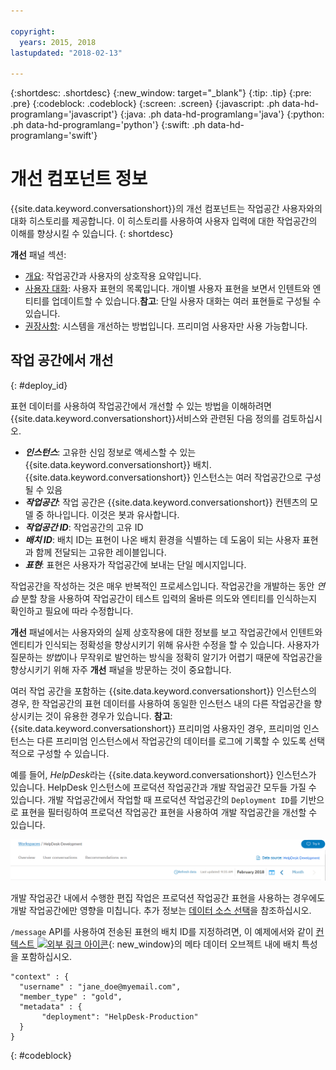 ```yaml
---

copyright:
  years: 2015, 2018
lastupdated: "2018-02-13"

---
```


{:shortdesc: .shortdesc}
{:new_window: target="_blank"}
{:tip: .tip}
{:pre: .pre}
{:codeblock: .codeblock}
{:screen: .screen}
{:javascript: .ph data-hd-programlang='javascript'}
{:java: .ph data-hd-programlang='java'}
{:python: .ph data-hd-programlang='python'}
{:swift: .ph data-hd-programlang='swift'}

# 개선 컴포넌트 정보

{{site.data.keyword.conversationshort}}의 개선 컴포넌트는 작업공간 사용자와의 대화 히스토리를 제공합니다. 이 히스토리를 사용하여 사용자 입력에 대한 작업공간의 이해를 향상시킬 수 있습니다.
{: shortdesc}

**개선** 패널 섹션:

* [개요](logs_oview.html): 작업공간과 사용자의 상호작용 요약입니다.
* [사용자 대화](logs_convo.html): 사용자 표현의 목록입니다. 개이별 사용자 표현을 보면서 인텐트와 엔티티를 업데이트할 수 있습니다.**참고**: 단일 사용자 대화는 여러 표현들로 구성될 수 있습니다.
* [권장사항](logs_recommend.html): 시스템을 개선하는 방법입니다. 프리미엄 사용자만 사용 가능합니다.

## 작업 공간에서 개선
{: #deploy_id}

표현 데이터를 사용하여 작업공간에서 개선할 수 있는 방법을 이해하려면 {{site.data.keyword.conversationshort}}서비스와 관련된 다음 정의를 검토하십시오.

* ***인스턴스***: 고유한 신임 정보로 액세스할 수 있는 {{site.data.keyword.conversationshort}} 배치. {{site.data.keyword.conversationshort}} 인스턴스는 여러 작업공간으로 구성될 수 있음
* ***작업공간***: 작업 공간은 {{site.data.keyword.conversationshort}} 컨텐츠의 모델 중 하나입니다. 이것은 봇과 유사합니다.
* ***작업공간 ID***: 작업공간의 고유 ID
* ***배치 ID***: 배치 ID는 표현이 나온 배치 환경을 식별하는 데 도움이 되는 사용자 표현과 함께 전달되는 고유한 레이블입니다.
* ***표현***: 표현은 사용자가 작업공간에 보내는 단일 메시지입니다.

작업공간을 작성하는 것은 매우 반복적인 프로세스입니다. 작업공간을 개발하는 동안 *연습* 분할 창을 사용하여 작업공간이 테스트 입력의 올바른 의도와 엔티티를 인식하는지 확인하고 필요에 따라 수정합니다.

**개선** 패널에서는 사용자와의 실제 상호작용에 대한 정보를 보고 작업공간에서 인텐트와 엔티티가 인식되는 정확성을 향상시키기 위해 유사한 수정을 할 수 있습니다. 사용자가 질문하는 *방법*이나 무작위로 발언하는 방식을 정확히 알기가 어렵기 때문에 작업공간을 향상시키기 위해 자주 **개선** 패널을 방문하는 것이 중요합니다. 

여러 작업 공간을 포함하는 {{site.data.keyword.conversationshort}} 인스턴스의 경우, 한 작업공간의 표현 데이터를 사용하여 동일한 인스턴스 내의 다른 작업공간을 향상시키는 것이 유용한 경우가 있습니다. **참고**: {{site.data.keyword.conversationshort}} 프리미엄 사용자인 경우, 프리미엄 인스턴스는 다른 프리미엄 인스턴스에서 작업공간의 데이터를 로그에 기록할 수 있도록 선택적으로 구성할 수 있습니다. 

예를 들어, *HelpDesk*라는 {{site.data.keyword.conversationshort}} 인스턴스가 있습니다. HelpDesk 인스턴스에 프로덕션 작업공간과 개발 작업공간 모두들 가질 수 있습니다. 개발 작업공간에서 작업할 때 프로덕션 작업공간의 `Deployment ID`를 기반으로 표현을 필터링하여 프로덕션 작업공간 표현을 사용하여 개발 작업공간을 개선할 수 있습니다. 

![데이터 소스 링크](images/data_source_1.png)

개발 작업공간 내에서 수행한 편집 작업은 프로덕션 작업공간 표현을 사용하는 경우에도 개발 작업공간에만 영향을 미칩니다. 추가 정보는 [데이터 소스 선택](logs_convo.html#select-source)을 참조하십시오.

`/message` API를 사용하여 전송된 표현의 배치 ID를 지정하려면, 이 예제에서와 같이 [컨텍스트 ![외부 링크 아이콘](../../icons/launch-glyph.svg "외부 링크 아이콘")](https://www.ibm.com/watson/developercloud/conversation/api/v1/#send_message){: new_window}의 메타 데이터 오브젝트 내에 배치 특성을 포함하십시오. 

```
"context" : {
  "username" : "jane_doe@myemail.com",
  "member_type" : "gold",
  "metadata" : {
       "deployment": "HelpDesk-Production"
  }
}
```
{: #codeblock}
